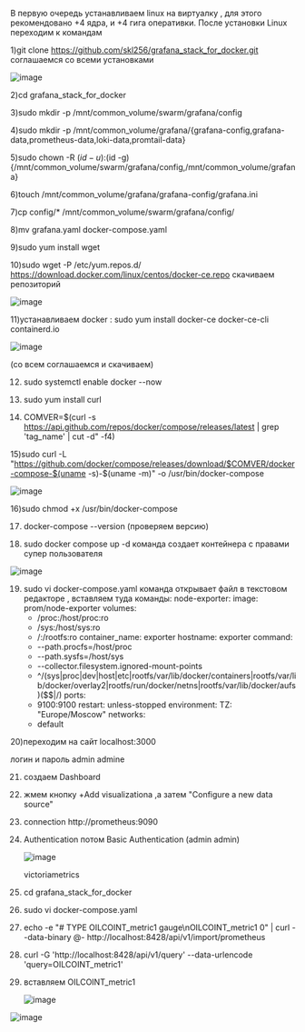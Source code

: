 В первую очередь  устанавливаем linux на виртуалку , для этого рекомендовано +4 ядра, и +4 гига оперативки.
После установки Linux переходим к командам 
  
   1)git clone https://github.com/skl256/grafana_stack_for_docker.git соглашаемся со всеми установками 
  
  ![image](https://github.com/user-attachments/assets/3df0af5f-6014-4731-8690-644127578e32)
  
2)cd grafana_stack_for_docker

3)sudo mkdir -p /mnt/common_volume/swarm/grafana/config

4)sudo mkdir -p /mnt/common_volume/grafana/{grafana-config,grafana-data,prometheus-data,loki-data,promtail-data}

5)sudo chown -R $(id -u):$(id -g) {/mnt/common_volume/swarm/grafana/config,/mnt/common_volume/grafana}

6)touch /mnt/common_volume/grafana/grafana-config/grafana.ini

7)cp config/* /mnt/common_volume/swarm/grafana/config/

8)mv grafana.yaml docker-compose.yaml

9)sudo yum install wget 

10)sudo wget -P /etc/yum.repos.d/ https://download.docker.com/linux/centos/docker-ce.repo скачиваем репозиторий 

![image](https://github.com/user-attachments/assets/38b29164-9643-48f2-afb3-7092d18f3d8b)

11)устанавливаем docker : sudo yum install docker-ce docker-ce-cli containerd.io

![image](https://github.com/user-attachments/assets/0f7c4b29-9d91-41f0-889d-0b3b1139cf9d)

(со всем соглашаемся и скачиваем)

12) sudo systemctl enable docker --now 

13) sudo yum install curl
    
14) COMVER=$(curl -s https://api.github.com/repos/docker/compose/releases/latest | grep 'tag_name' | cut -d\" -f4)
    
15)sudo curl -L "https://github.com/docker/compose/releases/download/$COMVER/docker-compose-$(uname -s)-$(uname -m)" -o /usr/bin/docker-compose


![image](https://github.com/user-attachments/assets/90c7148d-8fd4-40c6-b80c-9257dac06b7f)

16)sudo chmod +x /usr/bin/docker-compose

17) docker-compose --version (проверяем версию)
    
18) sudo docker compose up -d команда создает контейнера с правами супер пользователя
    

![image](https://github.com/user-attachments/assets/b55a3ab1-aec8-47fd-9583-9d4576f615ed)


19) sudo vi docker-compose.yaml команда открывает файл в текстовом редакторе , вставляем туда команды: node-exporter: 
    image: prom/node-exporter 
    volumes: 
      - /proc:/host/proc:ro 
      - /sys:/host/sys:ro 
      - /:/rootfs:ro 
    container_name: exporter 
    hostname: exporter 
    command: 
      - --path.procfs=/host/proc 
      - --path.sysfs=/host/sys 
      - --collector.filesystem.ignored-mount-points 
      - ^/(sys|proc|dev|host|etc|rootfs/var/lib/docker/containers|rootfs/var/lib/docker/overlay2|rootfs/run/docker/netns|rootfs/var/lib/docker/aufs)($$|/) 
    ports: 
      - 9100:9100 
    restart: unless-stopped 
    environment: 
      TZ: "Europe/Moscow" 
    networks: 
      - default
        
20)переходим на сайт localhost:3000

логин и пароль admin admine

21) создаем Dashboard

22) жмем кнопку +Add visualizationа ,а затем "Configure a new data source"
    
23) connection http://prometheus:9090
    
24) Authentication потом Basic Authentication (admin admin)

    

    ![image](https://github.com/user-attachments/assets/90e538c2-6b58-4267-922c-75d665d13fcb)


    victoriametrics
25) cd grafana_stack_for_docker
    
26) sudo vi docker-compose.yaml
    
27) echo -e "# TYPE OILCOINT_metric1 gauge\nOILCOINT_metric1 0" | curl --data-binary @- http://localhost:8428/api/v1/import/prometheus
    
28) curl -G 'http://localhost:8428/api/v1/query' --data-urlencode 'query=OILCOINT_metric1'
    
29) вставляем OILCOINT_metric1

    ![image](https://github.com/user-attachments/assets/10c45835-9719-4e3d-a259-ea18ed280ddb)


![image](https://github.com/user-attachments/assets/019013c9-b592-4397-b7e9-ad723d739c2a)
